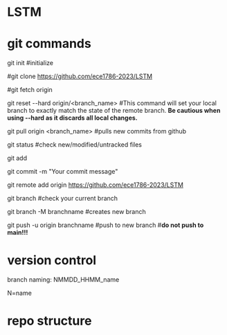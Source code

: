 # LSTM

# git commands
git init	#initialize

#git clone https://github.com/ece1786-2023/LSTM

#git fetch origin

git reset --hard origin/<branch_name> #This command will set your local branch to exactly match the state of the remote branch. **Be cautious when using --hard as it discards all local changes.**

git pull origin <branch_name> #pulls new commits from github

git status	#check new/modified/untracked files

git add <file1> <file2>

git commit -m "Your commit message"

git remote add origin https://github.com/ece1786-2023/LSTM

git branch	#check your current branch

git branch -M branchname #creates new branch

git push -u origin branchname #push to new branch #**do not push to main!!!**


# version control 
branch naming: NMMDD_HHMM_name

N=name

# repo structure

